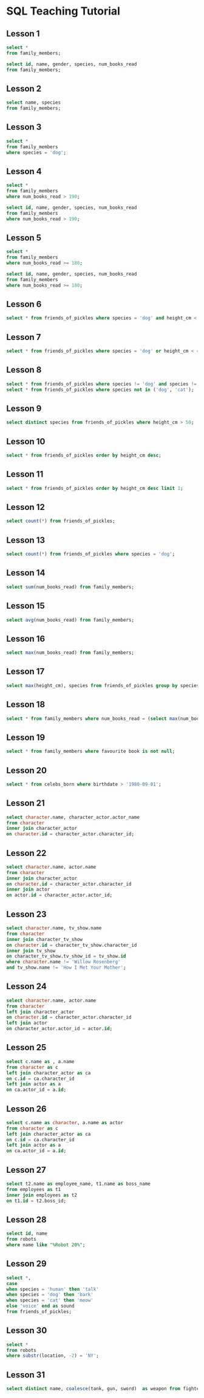 # SQL Teaching Tutorial

## Lesson 1

```sql
select *
from family_members;
```

```sql
select id, name, gender, species, num_books_read
from family_members;
```

## Lesson 2

```sql
select name, species
from family_members;
```

## Lesson 3

```sql
select *
from family_members
where species = 'dog';
```

## Lesson 4

```sql
select *
from family_members
where num_books_read > 190;
```

```sql
select id, name, gender, species, num_books_read
from family_members
where num_books_read > 190;
```

## Lesson 5

```sql
select *
from family_members
where num_books_read >= 180;
```

```sql
select id, name, gender, species, num_books_read
from family_members
where num_books_read >= 180;
```

## Lesson 6

```sql
select * from friends_of_pickles where species = 'dog' and height_cm < 45;
```

## Lesson 7

```sql
select * from friends_of_pickles where species = 'dog' or height_cm < 45;
```

## Lesson 8

```sql
select * from friends_of_pickles where species != 'dog' and species != 'cat';
select * from friends_of_pickles where species not in ('dog', 'cat');
```

## Lesson 9

```sql
select distinct species from friends_of_pickles where height_cm > 50;
```

## Lesson 10

```sql
select * from friends_of_pickles order by height_cm desc;
```

## Lesson 11

```sql
select * from friends_of_pickles order by height_cm desc limit 1;
```

## Lesson 12

```sql
select count(*) from friends_of_pickles;
```

## Lesson 13

```sql
select count(*) from friends_of_pickles where species = 'dog';
```

## Lesson 14

```sql
select sum(num_books_read) from family_members;
```

## Lesson 15

```sql
select avg(num_books_read) from family_members;
```

## Lesson 16

```sql
select max(num_books_read) from family_members;
```

## Lesson 17

```sql
select max(height_cm), species from friends_of_pickles group by species;
```

## Lesson 18

```sql
select * from family_members where num_books_read = (select max(num_books_read) from family_members);
```

## Lesson 19

```sql
select * from family_members where favourite book is not null;
```

## Lesson 20

```sql
select * from celebs_born where birthdate > '1980-09-01';
```

## Lesson 21

```sql
select character.name, character_actor.actor_name
from character
inner join character_actor
on character.id = character_actor.character_id;
```

## Lesson 22

```sql
select character.name, actor.name
from character
inner join character_actor
on character.id = character_actor.character_id
inner join actor
on actor.id = character_actor.actor_id;
```

## Lesson 23

```sql
select character.name, tv_show.name
from character
inner join character_tv_show
on character.id = character_tv_show.character_id
inner join tv_show
on character_tv_show.tv_show_id = tv_show.id
where character.name != 'Willow Rosenberg'
and tv_show.name != 'How I Met Your Mother';
```

## Lesson 24

```sql
select character.name, actor.name
from character
left join character_actor
on character.id = character_actor.character_id
left join actor
on character_actor.actor_id = actor.id; 
```

## Lesson 25

```sql
select c.name as , a.name
from character as c
left join character_actor as ca
on c.id = ca.character_id
left join actor as a
on ca.actor_id = a.id;
```

## Lesson 26

```sql
select c.name as character, a.name as actor
from character as c
left join character_actor as ca
on c.id = ca.character_id
left join actor as a
on ca.actor_id = a.id;
```

## Lesson 27

```sql
select t2.name as employee_name, t1.name as boss_name
from employees as t1
inner join employees as t2
on t1.id = t2.boss_id;
```

## Lesson 28

```sql
select id, name
from robots
where name like "%Robot 20%";
```

## Lesson 29

```sql
select *,
case
when species = 'human' then 'talk'
when species = 'dog' then 'bark'
when species = 'cat' then 'meow' 
else 'voice' end as sound
from friends_of_pickles;
```

## Lesson 30

```sql
select *
from robots
where substr(location, -2) = 'NY';
```

## Lesson 31

```sql
select distinct name, coalesce(tank, gun, sword)  as weapon from fighters;
```
